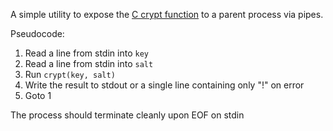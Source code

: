 A simple utility to expose the [C crypt function](https://linux.die.net/man/3/crypt) to a parent process via pipes.

Pseudocode:

1. Read a line from stdin into `key`
2. Read a line from stdin into `salt`
3. Run `crypt(key, salt)`
4. Write the result to stdout or a single line containing only "!" on error
5. Goto 1

The process should terminate cleanly upon EOF on stdin


